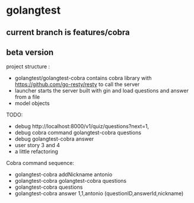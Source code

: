 # golangtest
## current branch is features/cobra
## beta version

project structure :
  * golangtest/golangtest-cobra contains cobra library with https://github.com/go-resty/resty to call the server
  * launcher starts the server built with gin and load questions and answer from a file
  * model objects
  
TODO:
 * debug http://localhost:8000/v1/quiz/questions?next=1,
 * debug cobra command golangtest-cobra questions
 * debug golangtest-cobra answer
 * user story 3 and 4
 * a little refactoring
 
 Cobra command sequence:
 * golangtest-cobra addNickname antonio
 * golangtest-cobra golangtest-cobra questions
 * golangtest-cobra questions
 * golangtest-cobra answer 1,1,antonio (questionID,answerId,nickname)

